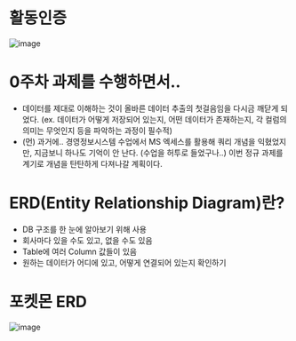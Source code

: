# 활동인증
![image](https://github.com/user-attachments/assets/2a978ade-3999-4388-ad3f-f0aaf460d7b3)



# 0주차 과제를 수행하면서..
- 데이터를 제대로 이해하는 것이 올바른 데이터 추출의 첫걸음임을 다시금 깨닫게 되었다. (ex. 데이터가 어떻게 저장되어 있는지, 어떤 데이터가 존재하는지, 각 컬럼의 의미는 무엇인지 등을 파악하는 과정이 필수적)
- (먼) 과거에.. 경영정보시스템 수업에서 MS 엑세스를 활용해 쿼리 개념을 익혔었지만, 지금보니 하나도 기억이 안 난다. (수업을 허투로 들었구나..) 이번 정규 과제를 계기로 개념을 탄탄하게 다져나갈 계획이다.


# ERD(Entity Relationship Diagram)란?
- DB 구조를 한 눈에 알아보기 위해 사용
- 회사마다 있을 수도 있고, 없을 수도 있음
- Table에 여러 Column 값들이 있음
- 원하는 데이터가 어디에 있고, 어떻게 연결되어 있는지 확인하기
  
# 포켓몬 ERD
![image](https://github.com/user-attachments/assets/18817ce5-2ed3-44bd-9048-e35a5c548a39)
